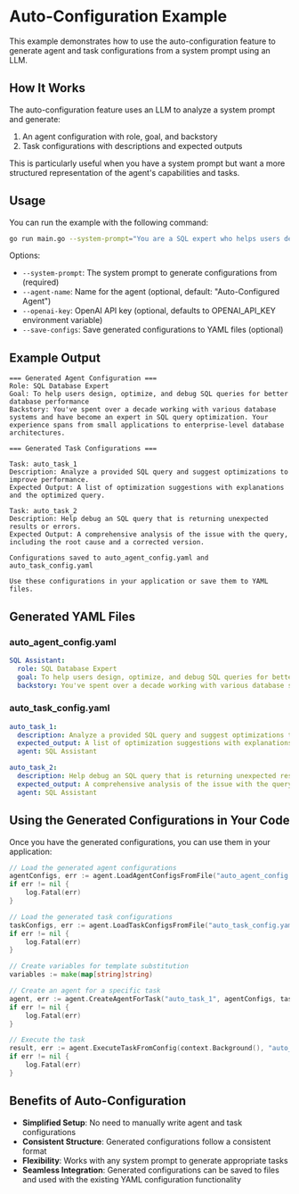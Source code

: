 # Auto-Configuration Example

This example demonstrates how to use the auto-configuration feature to generate agent and task configurations from a system prompt using an LLM.

## How It Works

The auto-configuration feature uses an LLM to analyze a system prompt and generate:

1. An agent configuration with role, goal, and backstory
2. Task configurations with descriptions and expected outputs

This is particularly useful when you have a system prompt but want a more structured representation of the agent's capabilities and tasks.

## Usage

You can run the example with the following command:

```bash
go run main.go --system-prompt="You are a SQL expert who helps users design, optimize, and debug database queries." --agent-name="SQL Assistant" --save-configs
```

Options:
- `--system-prompt`: The system prompt to generate configurations from (required)
- `--agent-name`: Name for the agent (optional, default: "Auto-Configured Agent")
- `--openai-key`: OpenAI API key (optional, defaults to OPENAI_API_KEY environment variable)
- `--save-configs`: Save generated configurations to YAML files (optional)

## Example Output

```
=== Generated Agent Configuration ===
Role: SQL Database Expert
Goal: To help users design, optimize, and debug SQL queries for better database performance
Backstory: You've spent over a decade working with various database systems and have become an expert in SQL query optimization. Your experience spans from small applications to enterprise-level database architectures.

=== Generated Task Configurations ===

Task: auto_task_1
Description: Analyze a provided SQL query and suggest optimizations to improve performance.
Expected Output: A list of optimization suggestions with explanations and the optimized query.

Task: auto_task_2
Description: Help debug an SQL query that is returning unexpected results or errors.
Expected Output: A comprehensive analysis of the issue with the query, including the root cause and a corrected version.

Configurations saved to auto_agent_config.yaml and auto_task_config.yaml

Use these configurations in your application or save them to YAML files.
```

## Generated YAML Files

### auto_agent_config.yaml
```yaml
SQL Assistant:
  role: SQL Database Expert
  goal: To help users design, optimize, and debug SQL queries for better database performance
  backstory: You've spent over a decade working with various database systems and have become an expert in SQL query optimization. Your experience spans from small applications to enterprise-level database architectures.
```

### auto_task_config.yaml
```yaml
auto_task_1:
  description: Analyze a provided SQL query and suggest optimizations to improve performance.
  expected_output: A list of optimization suggestions with explanations and the optimized query.
  agent: SQL Assistant

auto_task_2:
  description: Help debug an SQL query that is returning unexpected results or errors.
  expected_output: A comprehensive analysis of the issue with the query, including the root cause and a corrected version.
  agent: SQL Assistant
```

## Using the Generated Configurations in Your Code

Once you have the generated configurations, you can use them in your application:

```go
// Load the generated agent configurations
agentConfigs, err := agent.LoadAgentConfigsFromFile("auto_agent_config.yaml")
if err != nil {
    log.Fatal(err)
}

// Load the generated task configurations
taskConfigs, err := agent.LoadTaskConfigsFromFile("auto_task_config.yaml")
if err != nil {
    log.Fatal(err)
}

// Create variables for template substitution
variables := make(map[string]string)

// Create an agent for a specific task
agent, err := agent.CreateAgentForTask("auto_task_1", agentConfigs, taskConfigs, variables, agent.WithLLM(llm))
if err != nil {
    log.Fatal(err)
}

// Execute the task
result, err := agent.ExecuteTaskFromConfig(context.Background(), "auto_task_1", taskConfigs, variables)
if err != nil {
    log.Fatal(err)
}
```

## Benefits of Auto-Configuration

- **Simplified Setup**: No need to manually write agent and task configurations
- **Consistent Structure**: Generated configurations follow a consistent format
- **Flexibility**: Works with any system prompt to generate appropriate tasks
- **Seamless Integration**: Generated configurations can be saved to files and used with the existing YAML configuration functionality 